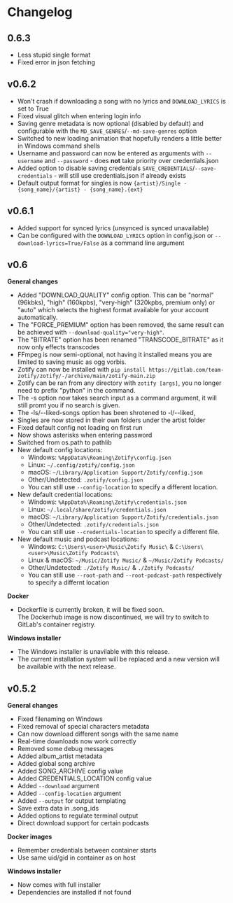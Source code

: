 # Changelog

## 0.6.3
- Less stupid single format
- Fixed error in json fetching

## v0.6.2
- Won't crash if downloading a song with no lyrics and `DOWNLOAD_LYRICS` is set to True
- Fixed visual glitch when entering login info
- Saving genre metadata is now optional (disabled by default) and configurable with the `MD_SAVE_GENRES`/`--md-save-genres` option
- Switched to new loading animation that hopefully renders a little better in Windows command shells
- Username and password can now be entered as arguments with `--username` and `--password` - does **not** take priority over credentials.json
- Added option to disable saving credentials `SAVE_CREDENTIALS`/`--save-credentials` - will still use credentials.json if already exists
- Default output format for singles is now `{artist}/Single - {song_name}/{artist} - {song_name}.{ext}`

## v0.6.1
- Added support for synced lyrics (unsynced is synced unavailable)
- Can be configured with the `DOWNLOAD_LYRICS` option in config.json or `--download-lyrics=True/False` as a command line argument

## v0.6
**General changes**
- Added "DOWNLOAD_QUALITY" config option. This can be "normal" (96kbks), "high" (160kpbs), "very-high" (320kpbs, premium only) or "auto" which selects the highest format available for your account automatically.
- The "FORCE_PREMIUM" option has been removed, the same result can be achieved with `--download-quality="very-high"`.
- The "BITRATE" option has been renamed "TRANSCODE_BITRATE" as it now only effects transcodes
- FFmpeg is now semi-optional, not having it installed means you are limited to saving music as ogg vorbis.
- Zotify can now be installed with `pip install https://gitlab.com/team-zotify/zotify/-/archive/main/zotify-main.zip`
- Zotify can be ran from any directory with `zotify [args]`, you no longer need to prefix "python" in the command.
- The -s option now takes search input as a command argument, it will still promt you if no search is given.
- The -ls/--liked-songs option has been shrotened to -l/--liked,
- Singles are now stored in their own folders under the artist folder
- Fixed default config not loading on first run
- Now shows asterisks when entering password
- Switched from os.path to pathlib
- New default config locations:
  - Windows: `%AppData%\Roaming\Zotify\config.json`
  - Linux: `~/.config/zotify/config.json`
  - macOS: `~/Library/Application Support/Zotify/config.json`
  - Other/Undetected: `.zotify/config.json` 
  - You can still use `--config-location` to specify a different location.
- New default credential locations:
  - Windows: `%AppData%\Roaming\Zotify\credentials.json`
  - Linux: `~/.local/share/zotify/credentials.json`
  - macOS: `~/Library/Application Support/Zotify/credentials.json`
  - Other/Undetected: `.zotify/credentials.json` 
  - You can still use `--credentials-location` to specify a different file.
- New default music and podcast locations:
  - Windows: `C:\Users\<user>\Music\Zotify Music\` & `C:\Users\<user>\Music\Zotify Podcasts\`
  - Linux & macOS: `~/Music/Zotify Music/` & `~/Music/Zotify Podcasts/`
  - Other/Undetected: `./Zotify Music/` & `./Zotify Podcasts/`
  - You can still use `--root-path` and `--root-podcast-path` respectively to specify a differnt location

**Docker**
- Dockerfile is currently broken, it will be fixed soon. \
The Dockerhub image is now discontinued, we will try to switch to GitLab's container registry.

**Windows installer**
- The Windows installer is unavilable with this release.
- The current installation system will be replaced and a new version will be available with the next release.

## v0.5.2
**General changes**
- Fixed filenaming on Windows
- Fixed removal of special characters metadata
- Can now download different songs with the same name
- Real-time downloads now work correctly
- Removed some debug messages
- Added album_artist metadata
- Added global song archive
- Added SONG_ARCHIVE config value
- Added CREDENTIALS_LOCATION config value
- Added `--download` argument
- Added `--config-location` argument
- Added `--output` for output templating
- Save extra data in .song_ids
- Added options to regulate terminal output
- Direct download support for certain podcasts  
  
**Docker images**
- Remember credentials between container starts
- Use same uid/gid in container as on host  
  
**Windows installer**
- Now comes with full installer
- Dependencies are installed if not found
